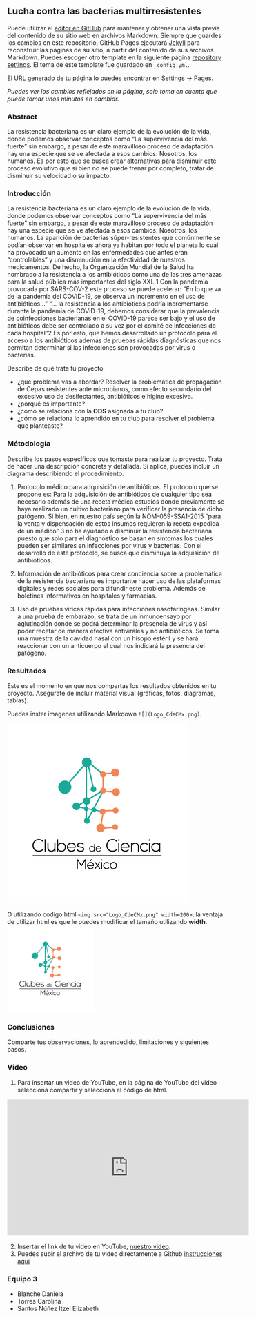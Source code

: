 ## Lucha contra las bacterias multirresistentes

Puede utilizar el [editor en GitHub](https://github.com/CdeCMx-org/templates_paginaweb/edit/main/README.md) para mantener y obtener una vista previa del contenido de su sitio web en archivos Markdown. Siempre que guardes los cambios en este repositorio, GitHub Pages ejecutará [Jekyll](https://jekyllrb.com/) para reconstruir las páginas de su sitio, a partir del contenido de sus archivos Markdown. Puedes escoger otro template en la siguiente página [repository settings](https://github.com/CdeCMx-org/templates_paginaweb/settings/pages). El tema de este template fue guardado en `_config.yml`.

El URL generado de tu página lo puedes encontrar en Settings -> Pages. 

*Puedes ver los cambios reflejados en la página, solo toma en cuenta que puede tomar unos minutos en cambiar.*

### Abstract 
La resistencia bacteriana es un claro ejemplo de la evolución de la vida, donde podemos observar conceptos como “La supervivencia del más fuerte” sin embargo, a pesar de este maravilloso proceso de adaptación hay una especie que se ve afectada a esos cambios: Nosotros, los humanos. Es por esto que se busca crear alternativas para disminuir este proceso evolutivo que si bien no se puede frenar por completo, tratar de disminuir su velocidad o su impacto.

### Introducción
La resistencia bacteriana es un claro ejemplo de la evolución de la vida, donde podemos observar conceptos como “La supervivencia del más fuerte” sin embargo, a pesar de este maravilloso proceso de adaptación hay una especie que se ve afectada a esos cambios: Nosotros, los humanos. 
La aparición de bacterias súper-resistentes que comúnmente se podían observar en hospitales ahora ya habitan por todo el planeta lo cual ha provocado un aumento en las enfermedades que antes eran “controlables” y una disminución en la efectividad de nuestros medicamentos. De hecho, la Organización Mundial de la Salud ha nombrado a la resistencia a los antibióticos como una de las tres amenazas para la salud pública más importantes del siglo XXI. 1
Con la pandemia provocada por SARS-COV-2 este proceso se puede acelerar: “En lo que va de la pandemia del COVID-19, se observa un incremento en el uso de antibióticos…” “… la resistencia a los antibióticos podría incrementarse durante la pandemia de COVID-19, debemos considerar que la prevalencia de coinfecciones bacterianas en el COVID-19 parece ser bajo y el uso de antibióticos debe ser controlado a su vez por el comité de infecciones de cada hospital”2
Es por esto, que hemos desarrollado un protocolo para el acceso a los antibióticos además de pruebas rápidas diagnósticas que nos permitan determinar si las infecciones son provocadas por virus o bacterias. 

Describe de qué trata tu proyecto: 
* ¿qué problema vas a abordar? Resolver la problemática de propagación de Cepas resistentes ante microbianos, como efecto secundario del excesivo uso de desifectantes, antibióticos e higine excesiva. 
* ¿porqué es importante?
* ¿cómo se relaciona con la **ODS** asignada a tu club? 
* ¿cómo se relaciona lo aprendido en tu club para resolver el problema que planteaste?

### Métodología

Describe los pasos específicos que tomaste para realizar tu proyecto. Trata de hacer una descripción concreta y detallada. Si aplica, puedes incluir un diagrama describiendo el procedimiento. 

 1. Protocolo médico para adquisición de antibióticos.
 El protocolo que se propone es: Para la adquisición de antibióticos de cualquier tipo sea necesario además de una receta médica estudios donde previamente se haya realizado un cultivo bacteriano para verificar la presencia de dicho patógeno. Si bien, en nuestro país según la NOM-059-SSA1-2015 “para la venta y dispensación de estos insumos requieren la receta expedida de un médico” 3 no ha ayudado a disminuir la resistencia bacteriana puesto que solo para el diagnóstico se basan en síntomas los cuales pueden ser similares en infecciones por virus y bacterias. 
 Con el desarrollo de este protocolo, se busca que disminuya la adquisición de antibióticos.

 2. Información de antibióticos para crear conciencia sobre la problemática de la resistencia bacteriana es importante hacer uso de las plataformas digitales y redes sociales para difundir este problema. Además de boletines informativos en hospitales y farmacias. 

 3. Uso de pruebas víricas rápidas para infecciones nasofaríngeas. 
 Similar a una prueba de embarazo, se trata de un inmunoensayo por aglutinación donde se podrá determinar la presencia de virus y así poder recetar de manera efectiva antivirales y no antibióticos. 
 Se toma una muestra de la cavidad nasal con un hisopo estéril y se hará reaccionar con un anticuerpo el cual nos indicará la presencia del patógeno. 

### Resultados

Este es el momento en que nos compartas los resultados obtenidos en tu proyecto. Asegurate de incluir material visual (gráficas, fotos, diagramas, tablas). 

Puedes inster imagenes utilizando Markdown `![](Logo_CdeCMx.png)`.

![](Logo_CdeCMx.png)

O utilizando codigo html `<img src="Logo_CdeCMx.png" width=200>`, la ventaja de utilizar html es que le puedes modificar el tamaño utilizando **width**.
<img src="Logo_CdeCMx.png" width=200>


### Conclusiones

Comparte tus observaciones, lo aprendedido, limitaciones y siguientes pasos. 

### Video
 1. Para insertar un video de YouTube, en la página de YouTube del video selecciona compartir y selecciona el código de html.
 <iframe width="560" height="315" src="https://www.youtube.com/embed/PLj1-CMNERM" title="YouTube video player" frameborder="0" allow="accelerometer; autoplay; clipboard-write; encrypted-media; gyroscope; picture-in-picture" allowfullscreen></iframe>
 
 2. Insertar el link de tu video en YouTube, [nuestro video](https://youtu.be/rmXvlBPq24Q).
 4. Puedes subir el archivo de tu video directamente a Github [instrucciones aquí](https://stackoverflow.com/questions/4279611/how-to-embed-a-video-into-github-readme-md)
 
### Equipo 3

* Blanche Daniela
* Torres Carolina
* Santos Núñez Itzel Elizabeth


